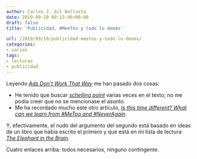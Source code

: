 ```yaml
---
author: Carlos J. Gil Bellosta
date: 2019-09-10 09:13:46+00:00
draft: false
title: 'Publicidad, #MeeToo y todo lo demás'

url: /2019/09/10/publicidad-meetoo-y-todo-lo-demas/
categories:
- varios
tags:
- lecturas
- publicidad
---
```


Leyendo _[Ads Don't Work That Way](https://meltingasphalt.com/ads-dont-work-that-way/)_ me han pasado dos cosas:

* He tenido que buscar _[schelling point](https://en.wikipedia.org/wiki/Focal_point_(game_theory))_ varias veces en el texto; no me podía creer que no se mencionase el asunto.
* Me ha recordado mucho este otro artículo, _[Is this time different? What can we learn from #MeToo and #NeverAgain](http://induecourse.ca/what-can-we-learn-from-metoo-and-neveragain/)_.

Y, efectivamente, el nudo del argumento del segundo está basado en ideas de un libro que había escrito el primero y que está en mi lista de lectura: [_The Elephant in the Brain_](http://elephantinthebrain.com/).

Cuatro enlaces arriba: todos necesarios, ninguno contingente.